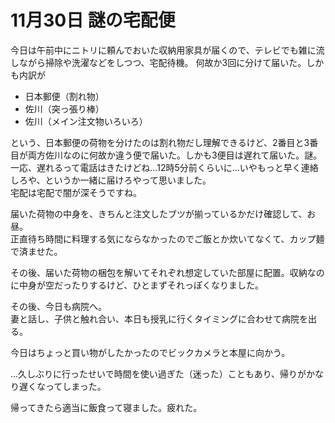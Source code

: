 # 11月30日 謎の宅配便

今日は午前中にニトリに頼んでおいた収納用家具が届くので、テレビでも雑に流しながら掃除や洗濯などをしつつ、宅配待機。
何故か3回に分けて届いた。しかも内訳が

- 日本郵便（割れ物）
- 佐川（突っ張り棒）
- 佐川（メイン注文物いろいろ）

という、日本郵便の荷物を分けたのは割れ物だし理解できるけど、2番目と3番目が両方佐川なのに何故か違う便で届いた。しかも3便目は遅れて届いた。謎。  
一応、遅れるって電話はきたけどね…12時5分前くらいに…いやもっと早く連絡しろや、というか一緒に届けろやって思いました。  
宅配は宅配で闇が深そうですね。

届いた荷物の中身を、きちんと注文したブツが揃っているかだけ確認して、お昼。  
正直待ち時間に料理する気にならなかったのでご飯とか炊いてなくて、カップ麺で済ませた。

その後、届いた荷物の梱包を解いてそれぞれ想定していた部屋に配置。収納なのに中身が空だったりするけど、ひとまずそれっぽくなりました。

その後、今日も病院へ。  
妻と話し、子供と触れ合い、本日も授乳に行くタイミングに合わせて病院を出る。

今日はちょっと買い物がしたかったのでビックカメラと本屋に向かう。

…久しぶりに行ったせいで時間を使い過ぎた（迷った）こともあり、帰りがかなり遅くなってしまった。

帰ってきたら適当に飯食って寝ました。疲れた。

